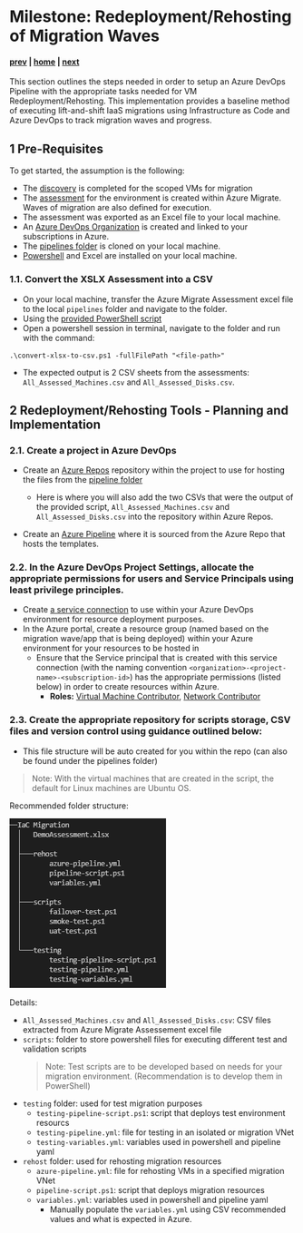 # Milestone: Redeployment/Rehosting of Migration Waves

#### [prev](./devops-iac-redeployment.md) | [home](./welcome.md)  | [next](./devops-iac-testing.md)
 
This section outlines the steps needed in order to setup an Azure DevOps Pipeline with the appropriate tasks needed for VM Redeployment/Rehosting. This implementation provides a baseline method of executing lift-and-shift IaaS migrations using Infrastructure as Code and Azure DevOps to track migration waves and progress.

## 1 Pre-Requisites

To get started, the assumption is the following:
* The [discovery](https://github.com/Azure/fta-liftandshift-dcmigration/blob/main/doc/scan.md) is completed for the scoped VMs for migration
* The [assessment](https://github.com/Azure/fta-liftandshift-dcmigration/blob/main/doc/assess.md) for the environment is created within Azure Migrate. Waves of migration are also defined for execution.
* The assessment was exported as an Excel file to your local machine.
* An [Azure DevOps Organization](https://docs.microsoft.com/en-us/azure/devops/organizations/accounts/organization-management?view=azure-devops) is created and linked to your subscriptions in Azure.
* The [pipelines folder](../pipelines/) is cloned on your local machine.
* [Powershell](https://docs.microsoft.com/en-us/powershell/scripting/install/installing-powershell?view=powershell-7.2) and Excel are installed on your local machine.


### 1.1\. Convert the XSLX Assessment into a CSV
* On your local machine, transfer the Azure Migrate Assessment excel file to the local `pipelines` folder and navigate to the folder.
* Using the [provided PowerShell script](../pipelines/convert-xlsx-to-csv.ps1)
* Open a powershell session in terminal, navigate to the folder and run with the command: 

```azurepowershell
.\convert-xlsx-to-csv.ps1 -fullFilePath "<file-path>"
```

* The expected output is 2 CSV sheets from the assessments: `All_Assessed_Machines.csv` and `All_Assessed_Disks.csv`.

## 2 Redeployment/Rehosting Tools - Planning and Implementation

### 2.1\. Create a project in Azure DevOps
* Create an [Azure Repos](https://docs.microsoft.com/en-us/azure/devops/repos/get-started/?view=azure-devops) repository within the project to use for hosting the files from the [pipeline folder](../pipelines)
    * Here is where you will also add the two CSVs that were the output of the provided script, `All_Assessed_Machines.csv` and `All_Assessed_Disks.csv` into the repository within Azure Repos.

* Create an [Azure Pipeline](https://docs.microsoft.com/en-us/azure/devops/pipelines/get-started/pipelines-get-started?view=azure-devops) where it is sourced from the Azure Repo that hosts the templates.

### 2.2\. In the Azure DevOps Project Settings, allocate the appropriate permissions for users and Service Principals using least privilege principles.
* Create [a service connection](https://docs.microsoft.com/en-us/azure/devops/pipelines/library/connect-to-azure?view=azure-devops#:~:text=In%20TFS%2C%20open%20the%20Services%20page%20from%20the,to%20use%20when%20referring%20to%20this%20service%20connection.) to use within your Azure DevOps environment for resource deployment purposes.
* In the Azure portal, create a resource group (named based on the migration wave/app that is being deployed) within your Azure environment for your resources to be hosted in
    * Ensure that the Service principal that is created with this service connection (with the naming convention `<organization>-<project-name>-<subscription-id>`) has the appropriate permissions (listed below) in order to create resources within Azure.
        * **Roles:** [Virtual Machine Contributor](https://docs.microsoft.com/en-us/azure/role-based-access-control/built-in-roles#virtual-machine-contributor), [Network Contributor](https://docs.microsoft.com/en-us/azure/role-based-access-control/built-in-roles#network-contributor)

### 2.3\. Create the appropriate repository for scripts storage, CSV files and version control using guidance outlined below:
* This file structure will be auto created for you within the repo (can also be found under the pipelines folder)
> Note: With the virtual machines that are created in the script, the default for Linux machines are Ubuntu OS.

Recommended folder structure:

![Migration Tree](../png/folder-structure.png)

Details:
- `All_Assessed_Machines.csv` and `All_Assessed_Disks.csv`: CSV files extracted from Azure Migrate Assessement excel file
- `scripts`: folder to store powershell files for executing different test and validation scripts
    > Note: Test scripts are to be developed based on needs for your migration environment. (Recommendation is to develop them in PowerShell)
- `testing` folder: used for test migration purposes
    - `testing-pipeline-script.ps1`: script that deploys test environment resourcs
    - `testing-pipeline.yml`: file for testing in an isolated or migration VNet
    - `testing-variables.yml`: variables used in powershell and pipeline yaml
- `rehost` folder: used for rehosting migration resources
    - `azure-pipeline.yml`: file for rehosting VMs in a specified migration VNet
    - `pipeline-script.ps1`: script that deploys migration resources
    - `variables.yml`: variables used in powershell and pipeline yaml
        - Manually populate the `variables.yml` using CSV recommended values and what is expected in Azure.
